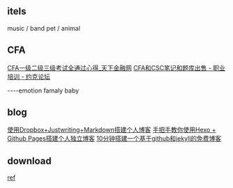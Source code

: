 
## itels

music / band
pet / animal

## CFA

[CFA一级二级三级考试全通过心得_天下金融网](http://www.21jrr.com/cfa/2010/0317/10642.html)
[CFA和CSC笔记和题库出售 - 职业培训 - 约克论坛](http://forum.yorkbbs.ca/training/4275444.aspx)

----emotion
famaly baby

## blog

[使用Dropbox+Justwriting+Markdown搭建个人博客](https://gist.github.com/hjue/8461182162a9091918ae)
[手把手教你使用Hexo + Github Pages搭建个人独立博客](https://linghucong.js.org/2016/04/15/2016-04-15-hexo-github-pages-blog/)
[10分钟搭建一个基于github和jekyll的免费博客](http://cenalulu.github.io/jekyll/how-to-build-a-blog-using-jekyll-markdown/)

## download

[ref](https://www.geckoandfly.com/11873/20-best-websites-to-download-free-e-books/)

